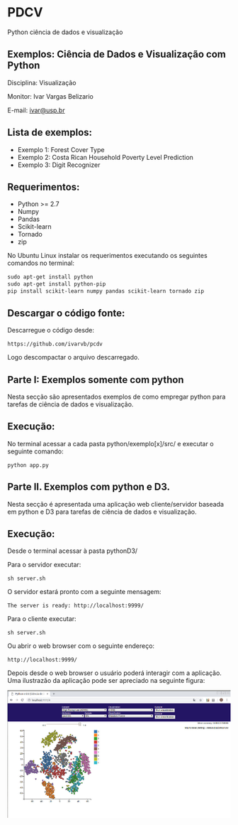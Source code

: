 # PDCV

Python ciência de dados e visualização

## Exemplos: Ciência de Dados e Visualização com Python

Disciplina: Visualização

Monitor: Ivar Vargas Belizario

E-mail: ivar@usp.br

## Lista de exemplos:

* Exemplo 1: Forest Cover Type
* Exemplo 2: Costa Rican Household Poverty Level Prediction
* Exemplo 3: Digit Recognizer

## Requerimentos:

- Python >= 2.7
- Numpy
- Pandas
- Scikit-learn
- Tornado
- zip

No Ubuntu Linux instalar os requerimentos executando os seguintes comandos no terminal:

```
sudo apt-get install python
sudo apt-get install python-pip
pip install scikit-learn numpy pandas scikit-learn tornado zip
```

## Descargar o código fonte:

Descarregue o código desde:

```
https://github.com/ivarvb/pcdv
```

Logo descompactar o arquivo descarregado.

## Parte I: Exemplos somente com python

Nesta secção são apresentados exemplos de como empregar python para tarefas de ciência de dados e visualização.

## Execução:

No terminal acessar a cada pasta python/exemplo[x]/src/ e executar o seguinte comando:

```
python app.py
```
	
## Parte II. Exemplos com python e D3.

Nesta secção é apresentada uma aplicação web cliente/servidor baseada em python e D3 para tarefas de ciência de dados e visualização.

## Execução:

Desde o terminal acessar à pasta pythonD3/

Para o servidor executar:

```
sh server.sh
```

O servidor estará pronto com a seguinte mensagem:

```
The server is ready: http://localhost:9999/
```

Para o cliente executar:

```
sh server.sh
```

Ou abrir o web browser com o seguinte endereço:

```
http://localhost:9999/
```

Depois desde o web browser o usuário poderá interagir com a aplicação. Uma ilustrazão da aplicação pode ser apreciado na seguinte figura:

![alt text](pD3.jpg)



